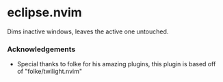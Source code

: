 # eclipse.nvim
Dims inactive windows, leaves the active one untouched.

### Acknowledgements
- Special thanks to folke for his amazing plugins, this plugin is based off of "folke/twilight.nvim"

